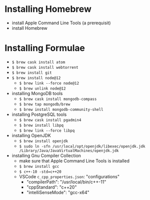 # Installing Homebrew
- install Apple Command Line Tools (a prerequisit)
- install Homebrew
# Installing Formulae
- `$ brew cask install atom`
- `$ brew cask install webtorrent`
- `$ brew install git`
- `$ brew install node@12`
  - `$ brew link --force node@12`
  - `$ brew unlink node@12`
- installing MongoDB tools
  - `$ brew cask install mongodb-compass`
  - `$ brew tap mongodb/brew`
  - `$ brew install mongodb-community-shell`
- installing PostgreSQL tools
  - `$ brew cask install pgadmin4`
  - `$ brew install libpq`
  - `$ brew link --force libpq`
- installing OpenJDK
  - `$ brew install openjdk`
  - `$ sudo ln -sfn /usr/local/opt/openjdk/libexec/openjdk.jdk /Library/Java/JavaVirtualMachines/openjdk.jdk`
- installing Gnu Compiler Collection
  - make sure that Apple Command Line Tools is installed
  - `$ brew install gcc`
  - `$ c++-10 -std=c++20`
  - VSCode `c_cpp_properties.json`: "configurations"
    - "compilerPath": "/usr/local/bin/c++-11"
    - "cppStandard": "c++20"
    - "intelliSenseMode": "gcc-x64"
